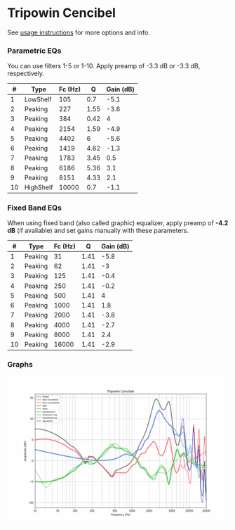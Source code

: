 # Tripowin Cencibel
See [usage instructions](https://github.com/jaakkopasanen/AutoEq#usage) for more options and info.

### Parametric EQs
You can use filters 1-5 or 1-10. Apply preamp of -3.3 dB or -3.3 dB, respectively.

|   # | Type      |   Fc (Hz) |    Q |   Gain (dB) |
|-----|-----------|-----------|------|-------------|
|   1 | LowShelf  |       105 | 0.7  |        -5.1 |
|   2 | Peaking   |       227 | 1.55 |        -3.6 |
|   3 | Peaking   |       384 | 0.42 |         4   |
|   4 | Peaking   |      2154 | 1.59 |        -4.9 |
|   5 | Peaking   |      4402 | 6    |        -5.6 |
|   6 | Peaking   |      1419 | 4.62 |        -1.3 |
|   7 | Peaking   |      1783 | 3.45 |         0.5 |
|   8 | Peaking   |      6186 | 5.36 |         3.1 |
|   9 | Peaking   |      8151 | 4.33 |         2.1 |
|  10 | HighShelf |     10000 | 0.7  |        -1.1 |

### Fixed Band EQs
When using fixed band (also called graphic) equalizer, apply preamp of **-4.2 dB** (if available) and set gains manually with these parameters.

|   # | Type    |   Fc (Hz) |    Q |   Gain (dB) |
|-----|---------|-----------|------|-------------|
|   1 | Peaking |        31 | 1.41 |        -5.8 |
|   2 | Peaking |        62 | 1.41 |        -3   |
|   3 | Peaking |       125 | 1.41 |        -0.4 |
|   4 | Peaking |       250 | 1.41 |        -0.2 |
|   5 | Peaking |       500 | 1.41 |         4   |
|   6 | Peaking |      1000 | 1.41 |         1.8 |
|   7 | Peaking |      2000 | 1.41 |        -3.8 |
|   8 | Peaking |      4000 | 1.41 |        -2.7 |
|   9 | Peaking |      8000 | 1.41 |         2.4 |
|  10 | Peaking |     16000 | 1.41 |        -2.9 |

### Graphs
![](./Tripowin%20Cencibel.png)
